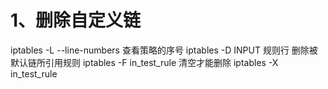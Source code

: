 # 1、删除自定义链
iptables -L --line-numbers 查看策略的序号
iptables -D INPUT 规则行  删除被默认链所引用规则
iptables -F in_test_rule 清空才能删除
iptables -X in_test_rule
